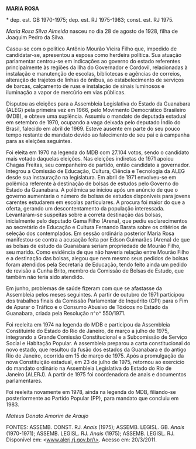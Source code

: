 **MARIA ROSA**

\* dep. est. GB 1970-1975; dep. est. RJ 1975-1983; const. est. RJ 1975.

*Maria Rosa Silva Almeida* nasceu no dia 28 de agosto de 1928, filha de
Joaquim Pedro da Silva.

Casou-se com o político Antônio Mourão Vieira Filho que, impedido de
candidatar-se, apresentou a esposa como herdeira política. Sua atuação
parlamentar centrou-se em indicações ao governo do estado referentes
principalmente às regiões da Ilha do Governador e Cordovil, relacionadas
à instalação e manutenção de escolas, bibliotecas e agências de
correios, alteração de trajetos de linhas de ônibus, ao estabelecimento
de serviços de barcas, calçamento de ruas e instalação de sinais
luminosos e iluminação a vapor de mercúrio em vias públicas.

Disputou as eleições para a Assembleia Legislativa do Estado da
Guanabara (ALEG) pela primeira vez em 1966, pelo Movimento Democrático
Brasileiro (MDB), e obteve uma suplência. Assumiu o mandato de deputada
estadual em setembro de 1970, ocupando a vaga deixada pelo deputado
Índio do Brasil, falecido em abril de 1969. Esteve ausente em parte do
seu pouco tempo restante de mandato devido ao falecimento de seu pai e à
campanha para as eleições seguintes.

Foi eleita em 1970 na legenda do MDB com 27.104 votos, sendo o candidato
mais votado daquelas eleições. Nas eleições indiretas de 1971 apoiou
Chagas Freitas, seu companheiro de partido, então candidato a
governador. Integrou a Comissão de Educação, Cultura, Ciência e
Tecnologia da ALEG desde sua instauração na legislatura. Em abril de
1971 envolveu-se em polêmica referente à destinação de bolsas de estudos
pelo Governo do Estado da Guanabara. A polêmica se iniciou após um
anúncio de que o governo aumentaria o número de bolsas de estudos
disponíveis para jovens carentes estudarem em escolas particulares. A
procura foi maior do que a oferta, gerando um descontentamento da
população interessada. Levantaram-se suspeitas sobre a correta
destinação das bolsas, inicialmente pelo deputado Gama Filho (Arena),
que pediu esclarecimentos ao secretário de Educação e Cultura Fernando
Barata sobre os critérios de seleção dos contemplados. Em sessão
ordinária posterior Maria Rosa manifestou-se contra a acusação feita por
Edson Guimarães (Arena) de que as bolsas de estudo da Guanabara seriam
propriedade de Mourão Filho, seu marido. Como evidência de que não
haveria relação entre Mourão Filho e a destinação das bolsas, alegou que
nem mesmo seus pedidos de bolsas foram atendidos pela Secretaria de
Educação, tendo feito ainda um pedido de revisão a Cunha Brito, membro
da Comissão de Bolsas de Estudo, que também não teria sido atendido.

Em junho, problemas de saúde fizeram com que se afastasse da Assembleia
pelos meses seguintes. A partir de outubro de 1971 participou dos
trabalhos finais da Comissão Parlamentar de Inquérito (CPI) para o Fim
de Apurar o Tráfico e o Consumo Abusivo de Tóxicos no Estado da
Guanabara, criada pela Resolução n^o^ 550/1971.

Foi reeleita em 1974 na legenda do MDB e participou da Assembleia
Constituinte do Estado do Rio de Janeiro, de março a julho de 1975,
integrando a Grande Comissão Constitucional e a Subcomissão de Serviço
Social e Habitação Popular. A assembleia preparou a carta constitucional
do novo estado, que resultou da fusão dos estados da Guanabara e do
antigo Rio de Janeiro, ocorrida em 15 de março de 1975. Após a
promulgação da nova Constituição estadual, em 23 de julho de 1975,
retornou ao exercício do mandato ordinário na Assembleia Legislativa do
Estado do Rio de Janeiro (ALERJ). A partir de 1975 foi coordenadora de
anais e documentos parlamentares.

Foi reeleita novamente em 1978, ainda na legenda do MDB, filiando-se
posteriormente ao Partido Popular (PP), para mandato que concluiu em
1983.

*Mateus Donato Amorim de Araujo*

FONTES: ASSEMB. CONST. RJ. *Anais* (1975); ASSEMB. LEGISL. GB. *Anais*
(1970-1971); ASSEMB. LEGISL. RJ. *Anais* (1975); ASSEMB. LEGISL. RJ.
Disponível em: \<www.alerj.rj.gov.br/\>. Acesso em: 20/3/2011.
